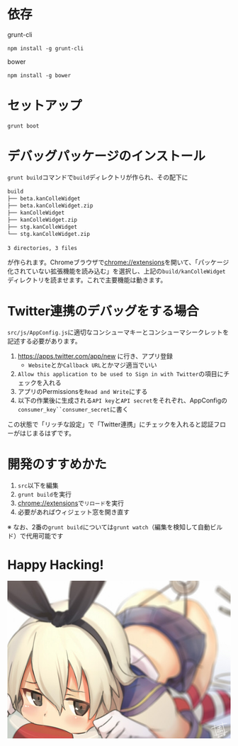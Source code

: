 # 依存

grunt-cli

```
npm install -g grunt-cli
```

bower

```
npm install -g bower
```

# セットアップ

```
grunt boot
```


# デバッグパッケージのインストール

`grunt build`コマンドで`build`ディレクトリが作られ、その配下に

```
build
├── beta.kanColleWidget
├── beta.kanColleWidget.zip
├── kanColleWidget
├── kanColleWidget.zip
├── stg.kanColleWidget
└── stg.kanColleWidget.zip

3 directories, 3 files
```
が作られます。Chromeブラウザで[chrome://extensions](chrome://extensions)を開いて、「パッケージ化されていない拡張機能を読み込む」を選択し、上記の`build/kanColleWidget`ディレクトリを読ませます。これで主要機能は動きます。

# Twitter連携のデバッグをする場合

`src/js/AppConfig.js`に適切なコンシューマキーとコンシューマシークレットを記述する必要があります。

1. https://apps.twitter.com/app/new に行き、アプリ登録
    - `Website`とか`Callback URL`とかマジ適当でいい
2. `Allow this application to be used to Sign in with Twitter`の項目にチェックを入れる
3. アプリのPermissionsを`Read and Write`にする
4. 以下の作業後に生成される`API key`と`API secret`をそれぞれ、AppConfigの`consumer_key``consumer_secret`に書く

この状態で「リッチな設定」で「Twitter連携」にチェックを入れると認証フローがはじまるはずです。

# 開発のすすめかた

1. `src`以下を編集
2. `grunt build`を実行
3. [chrome://extensions](chrome://extensions)で`リロード`を実行
4. 必要があればウィジェット窓を開き直す

※ なお、2番の`grunt build`については`grunt watch`（編集を検知して自動ビルド）で代用可能です

# Happy Hacking!
![zkms](test/zkms.png)
